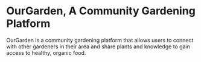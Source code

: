 # OurGarden, A Community Gardening Platform
OurGarden is a community gardening platform that allows users to connect with other gardeners in their area and share plants and knowledge to gain access to healthy, organic food.
